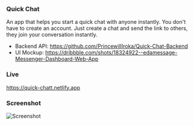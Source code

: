 ### Quick Chat
An app that helps you start a quick chat with anyone instantly.
You don't have to create an account. Just create a chat and send the link to others, they join your conversation instantly.

- Backend API: https://github.com/PrincewillIroka/Quick-Chat-Backend
- UI Mockup: https://dribbble.com/shots/18324922--edamessage-Messenger-Dashboard-Web-App
### Live
https://quick-chatt.netlify.app
### Screenshot
![Screenshot](https://i.imgur.com/U1dBg5W.png)
